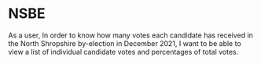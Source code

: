# NSBE

As a user,
In order to know how many votes each candidate has received in the North Shropshire by-election in December 2021,
I want to be able to view a list of individual candidate votes and percentages of total votes.
